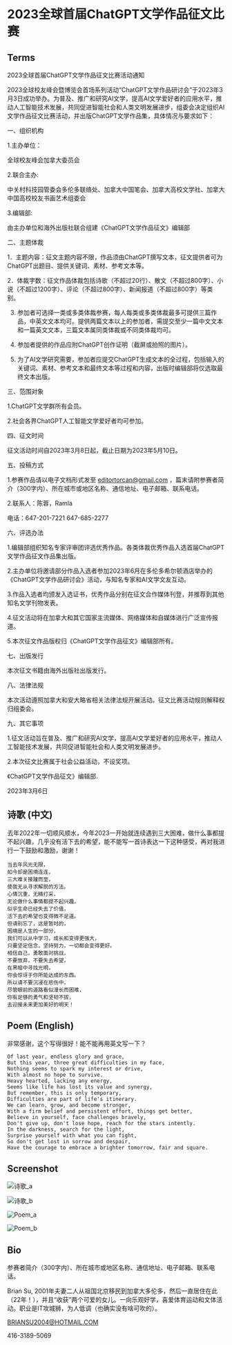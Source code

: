 # 2023全球首届ChatGPT文学作品征文比赛

## Terms

2023全球首届ChatGPT文学作品征文比赛活动通知

2023全球校友峰会暨博览会首场系列活动“ChatGPT文学作品研讨会”于2023年3月3日成功举办。为普及、推广和研究AI文学，提高AI文学爱好者的应用水平，推动人工智能技术发展，共同促进智能社会和人类文明发展进步，组委会决定组织AI文学作品征文比赛活动，并出版ChatGPT文学作品集，具体情况与要求如下：

一、组织机构

1.主办单位：

全球校友峰会加拿大委员会

2.联合主办:

中关村科技园管委会多伦多联络处、加拿大中国笔会、加拿大高校文学社、加拿大中国高校校友书画艺术组委会

3.编辑部:

由主办单位和海外出版社联合组建《ChatGPT文学作品征文》编辑部

二、主题体裁

1．主题内容：征文主题内容不限，作品须由ChatGPT撰写文本，征文提供者可为ChatGPT出题目、提供关键词、素材、参考文本等。

2．体裁字数：征文作品体裁包括诗歌（不超过20行）、散文（不超过800字）、小说（不超过1200字）、评论（不超过800字）、新闻报道（不超过800字）等类别。

3. 参加者可选择一类或多类体裁参赛，每人每类或多类体裁最多可提供三篇作品，中英文文本均可。提供两篇文本以上的参加者，需提交至少一篇中文文本和一篇英文文本，三篇文本属同类体裁或不同类体裁均可。

4. 参加者提供的作品应附ChatGPT创作证明（截屏或拍照的图片）。

5. 为了AI文学研究需要，参加者应提交ChatGPT生成文本的全过程，包括输入的关键词、素材、参考文本和最终文本等过程和内容，出版时编辑部将仅选取最终文本出版。

三、范围对象

1.ChatGPT文学群所有会员。

2.社会各界ChatGPT人工智能文学爱好者均可参加。

四、征文时间

征文活动时间自2023年3月8日起，截止日期为2023年5月10日。

五、投稿方式

1.参赛作品请以电子文档形式发至 editortorcan@gmail.com ，篇末请附参赛者简介（300字内）、所在城市或地区名称、通信地址、电子邮箱、联系电话。

2.联系人：陈蓉，Ramla

电话：647-201-7221 647-685-2277

六、评选办法

1.编辑部组织知名专家评审团评选优秀作品。各类体裁优秀作品入选首届ChatGPT文学作品征文作品集出版。

2.主办单位将邀请部分作品入选者参加2023年6月在多伦多希尔顿酒店举办的《ChatGPT文学作品研讨会》活动，与知名专家和AI文学文友互动。

3.作品入选者均颁发入选证书，优秀作品分别在征文合作媒体刊登，并推荐到其他知名文学刊物发表。

4.征文活动将在加拿大和其它国家主流媒体、网络媒体和自媒体进行广泛宣传报道。

5.本次征文作品版权归《ChatGPT文学作品征文》编辑部所有。

七、出版发行

本次征文书籍由海外出版社出版发行。

八、法律法规

本次活动遵照加拿大和安大略省相关法律法规开展活动。征文比赛活动规则解释权归组委会。

九、其它事项

1.征文活动旨在普及、推广和研究AI文学，提高AI文学爱好者的应用水平，推动人工智能技术发展，共同促进智能社会和人类文明发展进步。

2.本次征文比赛属于社会公益活动，不设奖项。

 《ChatGPT文学作品征文》编辑部.

2023年3月6日

## 诗歌 (中文)

去年2022年一切顺风顺水，今年2023一开始就连续遇到三大困难，做什么事都提不起兴趣，几乎没有活下去的希望，能不能写一首诗表达一下这种感受，再对我进行一下鼓励和激励，谢谢！

```dos
当去年风光无限，
如今却是困境连连，
三大难关接踵而至，
使我无从寻求解脱的方法。
心情沉重，无精打采，
无论做什么事情都提不起兴趣，
似乎生命已经失去了价值，
活下去的希望也变得微不足道。
但请别忘了，这是暂时的，
困境是人生的一部分，
我们可以从中学习，成长和变得更强大，
只要坚定信念，坚持努力，一切都会变得更好。
相信自己，勇敢面对挑战，
不要放弃，不要失去希望，
在黑暗中寻找光明，
你会惊讶于你所能达成的东西。
所以请不要沉浸在悲伤中，
尽管眼前的道路看似漫长而困难，
你有足够的勇气和坚韧不拔，
去迎接未来更加美好的明天！
```

## Poem (English)

非常感谢，这个写得很好！能不能再用英文写一下？

```dos
Of last year, endless glory and grace,
But this year, three great difficulties in my face,
Nothing seems to spark my interest or drive,
With almost no hope to survive.
Heavy hearted, lacking any energy,
Seems like life has lost its value and synergy,
But remember, this is only temporary,
Difficulties are part of life's itinerary.
We can learn, grow, and become stronger,
With a firm belief and persistent effort, things get better,
Believe in yourself, face challenges bravely,
Don't give up, don't lose hope, reach for the stars intently.
In the darkness, search for the light,
Surprise yourself with what you can fight,
So don't get lost in sorrow and despair,
Have the courage to embrace a brighter tomorrow, fair and square.
```

## Screenshot

![诗歌_a](20230310_01a.png)

![诗歌_b](20230310_01b.png)

![Poem_a](20230310_02a.png)

![Poem_b](20230310_02b.png)

## Bio

参赛者简介（300字内）、所在城市或地区名称、通信地址、电子邮箱、联系电话。

Brian Su, 2001年夫妻二人从祖国北京移民到加拿大多伦多，然后一直居住在此（22年！），并且“收获”两个可爱的女儿。一向乐观好学，喜爱体育运动和文体活动。职业是IT攻城狮，为人低调（也确实没有啥可吹的）。

BRIANSU2004@HOTMAIL.COM

416-3189-5069
